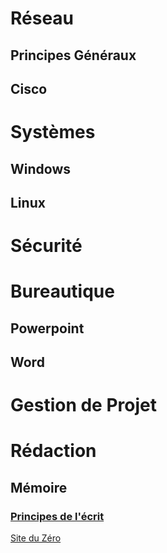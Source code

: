 <!-- TITLE: Home -->
<!-- SUBTITLE: A quick summary of Home -->

# Réseau
## Principes Généraux

## Cisco



# Systèmes
## Windows


## Linux


# Sécurité




# Bureautique
## Powerpoint

## Word



# Gestion de Projet



# Rédaction
## Mémoire
### [Principes de l'écrit](http://home.maximegy.ovh:3000//realisation/memoire/principes-de-lecrit)
[Site du Zéro](http://www.siteduzero.com)
